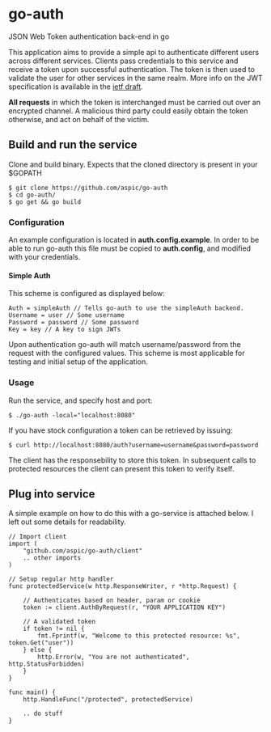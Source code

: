 # go-auth

JSON Web Token authentication back-end in go

This application aims to provide a simple api to authenticate different
users across different services. Clients pass credentials to this
service and receive a token upon successful authentication. The token is
then used to validate the user for other services in the same realm.
More info on the JWT specification is available in the [ietf
draft](http://self-issued.info/docs/draft-ietf-oauth-json-web-token.html).

**All requests** in which the token is interchanged must be carried out
over an encrypted channel. A malicious third party could easily obtain
the token otherwise, and act on behalf of the victim.

## Build and run the service

Clone and build binary. Expects that the cloned directory is present in
your $GOPATH

    $ git clone https://github.com/aspic/go-auth
    $ cd go-auth/
    $ go get && go build

### Configuration

An example configuration is located in **auth.config.example**. In order
to be able to run go-auth this file must be copied to **auth.config**,
and modified with your credentials.

#### Simple Auth

This scheme is configured as displayed below:

    Auth = simpleAuth // Tells go-auth to use the simpleAuth backend.
    Username = user // Some username
    Password = password // Some password
    Key = key // A key to sign JWTs

Upon authentication go-auth will match username/password from the
request with the configured values. This scheme is most applicable for
testing and initial setup of the application.

### Usage

Run the service, and specify host and port:

    $ ./go-auth -local="localhost:8080"

If you have stock configuration a token can be retrieved by issuing:

    $ curl http://localhost:8080/auth?username=username&password=password

The client has the responsebility to store this token. In subsequent
calls to protected resources the client can present this token to verify
itself.

## Plug into service

A simple example on how to do this with a go-service is attached below. I left out some details for readability.

    // Import client
    import (
        "github.com/aspic/go-auth/client"
        .. other imports
    )
    
    // Setup regular http handler
    func protectedService(w http.ResponseWriter, r *http.Request) {
    
        // Authenticates based on header, param or cookie
        token := client.AuthByRequest(r, "YOUR APPLICATION KEY")
    
        // A validated token
        if token != nil {
            fmt.Fprintf(w, "Welcome to this protected resource: %s", token.Get("user"))
        } else {
            http.Error(w, "You are not authenticated", http.StatusForbidden)
        }
    }
    
    func main() {
        http.HandleFunc("/protected", protectedService)
        
        .. do stuff
    }
